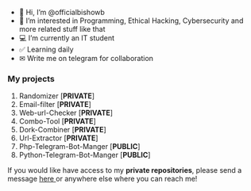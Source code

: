 - 👋 Hi, I’m @officialbishowb
- 👀 I’m interested in Programming, Ethical Hacking, Cybersecurity 
and more related stuff like that
- 💻 I’m currently an IT student
- ✅ Learning daily
- ✉ Write me on telegram for collaboration

<h3>My projects</h3>
<ol>
  <li>Randomizer [<b>PRIVATE</b>]</li>
  <li>Email-filter [<b>PRIVATE</b>]</li>
  <li>Web-url-Checker [<b>PRIVATE</b>]</li>
  <li>Combo-Tool [<b>PRIVATE</b>]</li>
  <li>Dork-Combiner [<b>PRIVATE</b>]</li>
  <li>Url-Extractor [<b>PRIVATE</b>]</li>
  <li>Php-Telegram-Bot-Manger [<b>PUBLIC</b>]</li>
  <li>Python-Telegram-Bot-Manger [<b>PUBLIC</b>]</li>
 </ol>
<p>If you would like have access to my <b>private repositories</b>, please send a message <a href="t.me/officialbishow"> here </a> or anywhere else where you can reach me!<p>
<!---
officialbishowb/officialbishowb is a ✨ special ✨ repository because its `README.md` (this file) appears on your GitHub profile.
You can click the Preview link to take a look at your changes.
--->

